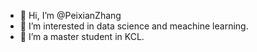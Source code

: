 - 👋 Hi, I’m @PeixianZhang
- 👀 I’m interested in data science and meachine learning.
- 🌱 I’m a master student in KCL.

<!---
PeixianZhang/PeixianZhang is a ✨ special ✨ repository because its `README.md` (this file) appears on your GitHub profile.
You can click the Preview link to take a look at your changes.
--->
